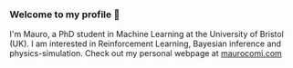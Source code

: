 ### Welcome to my profile 👋

I'm Mauro, a PhD student in Machine Learning at the University of Bristol (UK). I am interested in Reinforcement Learning, Bayesian inference and physics-simulation. Check out my personal webpage at [maurocomi.com](https://maurocomi.com/)
<!--
**maurock/maurock** is a ✨ _special_ ✨ repository because its `README.md` (this file) appears on your GitHub profile.

Here are some ideas to get you started:

- 🔭 I’m currently working on ...
- 🌱 I’m currently learning ...
- 👯 I’m looking to collaborate on ...
- 🤔 I’m looking for help with ...
- 💬 Ask me about ...
- 📫 How to reach me: ...
- 😄 Pronouns: ...
- ⚡ Fun fact: ...
-->
